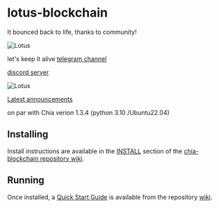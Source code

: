 # lotus-blockchain

It bounced back to life, thanks to community! 

![Lotus](https://agem.ae/lotus_ascii.png)

let's keep it alive [telegram channel](https://t.me/+nHcOkm17VTExZGI0)

[discord server](https://discord.gg/enWNGT9j)

![Lotus](https://agem.ae/lotus-telegram.jpg)

[Latest announcements](https://lotusgang.org/latest.html)

on par with Chia verion 1.3.4 (python 3.10 /Ubuntu22.04)

## Installing

Install instructions are available in the
[INSTALL](https://github.com/Chia-Network/chia-blockchain/wiki/INSTALL)
section of the
[chia-blockchain repository wiki](https://github.com/Chia-Network/chia-blockchain/wiki).

## Running

Once installed, a
[Quick Start Guide](https://github.com/Chia-Network/chia-blockchain/wiki/Quick-Start-Guide)
is available from the repository
[wiki](https://github.com/Chia-Network/chia-blockchain/wiki).
